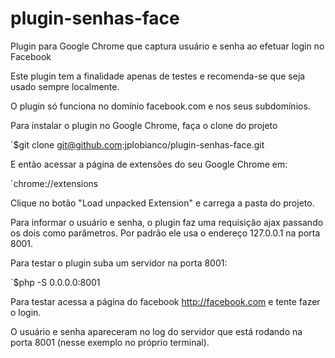 # plugin-senhas-face
Plugin para Google Chrome que captura usuário e senha ao efetuar login no Facebook

Este plugin tem a finalidade apenas de testes e recomenda-se que seja usado sempre localmente.

O plugin só funciona no domínio facebook.com e nos seus subdomínios.

Para instalar o plugin no Google Chrome, faça o clone do projeto

`$git clone git@github.com:jplobianco/plugin-senhas-face.git


E então acessar a página de extensões do seu Google Chrome em:

`chrome://extensions


Clique no botão "Load unpacked Extension" e carrega a pasta do projeto.


Para informar o usuário e senha, o plugin faz uma requisição ajax passando os dois como parâmetros. Por padrão ele usa o endereço 127.0.0.1 na porta 8001.

Para testar o plugin suba um servidor na porta 8001:

`$php -S 0.0.0.0:8001 


Para testar acessa a página do facebook http://facebook.com e tente fazer o login.

O usuário e senha apareceram no log do servidor que está rodando na porta 8001 (nesse exemplo no próprio terminal).

